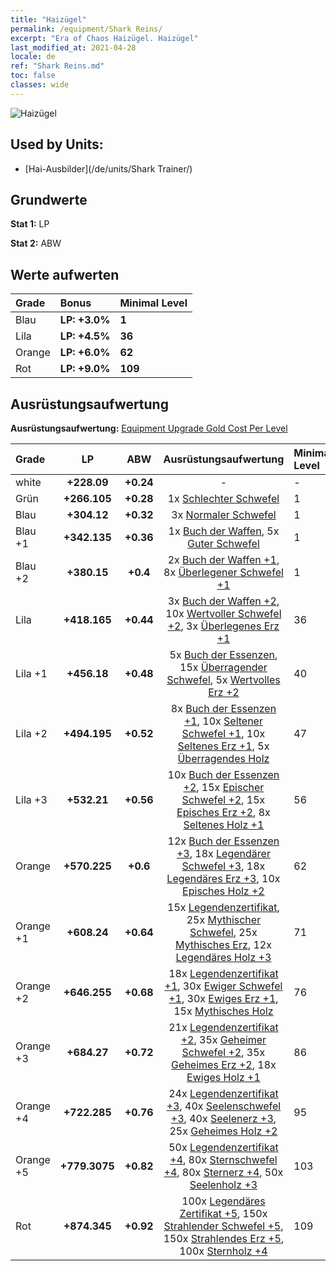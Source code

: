 ```yaml
---
title: "Haizügel"
permalink: /equipment/Shark Reins/
excerpt: "Era of Chaos Haizügel. Haizügel"
last_modified_at: 2021-04-28
locale: de
ref: "Shark Reins.md"
toc: false
classes: wide
---
```


  ![Haizügel](/images/e/e_99094.png)

## Used by Units:

* [Hai-Ausbilder](/de/units/Shark Trainer/) 


## Grundwerte
 **Stat 1:** LP

 **Stat 2:** ABW

## Werte aufwerten

  |     Grade    |   Bonus | Minimal Level | 
  |:-------------|:--------|:--------------| 
  | Blau | **LP: +3.0%** | **1** | 
  | Lila | **LP: +4.5%** | **36** | 
  | Orange | **LP: +6.0%** | **62** | 
  | Rot | **LP: +9.0%** | **109** | 


## Ausrüstungsaufwertung
 **Ausrüstungsaufwertung:** [Equipment Upgrade Gold Cost Per Level](/equipment/EquipmentUpgradeCostPerLevel/) 

  |          Grade      | LP | ABW | Ausrüstungsaufwertung | Minimal Level |
  |:--------------------|:---------:|:---------:|:----------------:|:--------------|
  | white | **+228.09** | **+0.24** | - | - |
  | Grün | **+266.105** | **+0.28** | 1x [Schlechter Schwefel](/ItemsDE/mat_3/) | 1 |
  | Blau | **+304.12** | **+0.32** | 3x [Normaler Schwefel](/ItemsDE/mat_9/) | 1 |
  | Blau +1 | **+342.135** | **+0.36** | 1x [Buch der Waffen](/ItemsDE/mat_18/), 5x [Guter Schwefel](/ItemsDE/mat_15/) | 1 |
  | Blau +2 | **+380.15** | **+0.4** | 2x [Buch der Waffen +1](/ItemsDE/mat_25/), 8x [Überlegener Schwefel +1](/ItemsDE/mat_22/) | 1 |
  | Lila | **+418.165** | **+0.44** | 3x [Buch der Waffen +2](/ItemsDE/mat_32/), 10x [Wertvoller Schwefel +2](/ItemsDE/mat_29/), 3x [Überlegenes Erz +1](/ItemsDE/mat_19/) | 36 |
  | Lila +1 | **+456.18** | **+0.48** | 5x [Buch der Essenzen](/ItemsDE/mat_39/), 15x [Überragender Schwefel](/ItemsDE/mat_36/), 5x [Wertvolles Erz +2](/ItemsDE/mat_26/) | 40 |
  | Lila +2 | **+494.195** | **+0.52** | 8x [Buch der Essenzen +1](/ItemsDE/mat_46/), 10x [Seltener Schwefel +1](/ItemsDE/mat_43/), 10x [Seltenes Erz +1](/ItemsDE/mat_40/), 5x [Überragendes Holz](/ItemsDE/mat_34/) | 47 |
  | Lila +3 | **+532.21** | **+0.56** | 10x [Buch der Essenzen +2](/ItemsDE/mat_53/), 15x [Epischer Schwefel +2](/ItemsDE/mat_50/), 15x [Episches Erz +2](/ItemsDE/mat_47/), 8x [Seltenes Holz +1](/ItemsDE/mat_41/) | 56 |
  | Orange | **+570.225** | **+0.6** | 12x [Buch der Essenzen +3](/ItemsDE/mat_60/), 18x [Legendärer Schwefel +3](/ItemsDE/mat_57/), 18x [Legendäres Erz +3](/ItemsDE/mat_54/), 10x [Episches Holz +2](/ItemsDE/mat_48/) | 62 |
  | Orange +1 | **+608.24** | **+0.64** | 15x [Legendenzertifikat](/ItemsDE/mat_67/), 25x [Mythischer Schwefel](/ItemsDE/mat_64/), 25x [Mythisches Erz](/ItemsDE/mat_61/), 12x [Legendäres Holz +3](/ItemsDE/mat_55/) | 71 |
  | Orange +2 | **+646.255** | **+0.68** | 18x [Legendenzertifikat +1](/ItemsDE/mat_74/), 30x [Ewiger Schwefel +1](/ItemsDE/mat_71/), 30x [Ewiges Erz +1](/ItemsDE/mat_68/), 15x [Mythisches Holz](/ItemsDE/mat_62/) | 76 |
  | Orange +3 | **+684.27** | **+0.72** | 21x [Legendenzertifikat +2](/ItemsDE/mat_81/), 35x [Geheimer Schwefel +2](/ItemsDE/mat_78/), 35x [Geheimes Erz +2](/ItemsDE/mat_75/), 18x [Ewiges Holz +1](/ItemsDE/mat_69/) | 86 |
  | Orange +4 | **+722.285** | **+0.76** | 24x [Legendenzertifikat +3](/ItemsDE/mat_88/), 40x [Seelenschwefel +3](/ItemsDE/mat_85/), 40x [Seelenerz +3](/ItemsDE/mat_82/), 25x [Geheimes Holz +2](/ItemsDE/mat_76/) | 95 |
  | Orange +5 | **+779.3075** | **+0.82** | 50x [Legendenzertifikat +4](/ItemsDE/mat_95/), 80x [Sternschwefel +4](/ItemsDE/mat_92/), 80x [Sternerz +4](/ItemsDE/mat_89/), 50x [Seelenholz +3](/ItemsDE/mat_83/) | 103 |
  | Rot | **+874.345** | **+0.92** | 100x [Legendäres Zertifikat +5](/ItemsDE/mat_102/), 150x [Strahlender Schwefel +5](/ItemsDE/mat_99/), 150x [Strahlendes Erz +5](/ItemsDE/mat_96/), 100x [Sternholz +4](/ItemsDE/mat_90/) | 109 |

